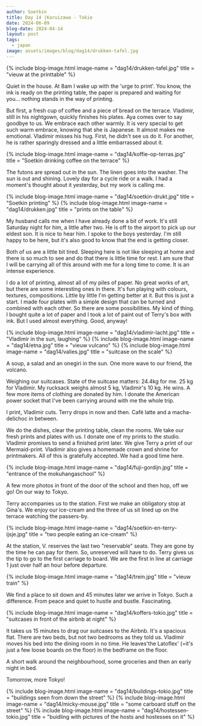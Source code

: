 ```yaml
---
author: Soetkin
title: Day 14 |Karuizawa - Tokio
date: 2024-06-09
blog-date: 2024-04-14
layout: post
tags:
  - japan
image: assets/images/blog/dag14/drukken-tafel.jpg
---
```


{% include blog-image.html image-name = "dag14/drukken-tafel.jpg" title = "vieuw at the printtable" %}

Quiet in the house. At 8am I wake up with the 'urge to print'. 
You know, the ink is ready on the printing table, the paper is prepared and waiting for you... nothing stands in the way of printing.

But first, a fresh cup of coffee and a piece of bread on the terrace. Vladimir, still in his nightgown, quickly finishes his plates. 
Aya comes over to say goodbye to us. We embrace each other warmly. 
It is very special to get such warm embrace, knowing that she is Japanese. It almost makes me emotional. Vladimir misses his hug. 
First, he didn't see us do it. For another, he is rather sparingly dressed and a little embarrassed about it.

{% include blog-image.html image-name = "dag14/koffie-op-terras.jpg" title = "Soetkin drinking coffee on the terrace" %}

The futons are spread out in the sun. The linen goes into the washer. 
The sun is out and shining. 
Lovely day for a cycle ride or a walk. 
I had a moment's thought about it yesterday, but my work is calling me.

{% include blog-image.html image-name = "dag14/soetkin-drukt.jpg" title = "Soetkin printing" %}
{% include blog-image.html image-name = "dag14/drukken.jpg" title = "prints on the table" %}

My husband calls me when I have already done a bit of work. It's still Saturday night for him, a little after two. 
He is off to the airport to pick up our eldest son. It is nice to hear him. I spoke to the boys yesterday. 
I'm still happy to be here, but it's also good to know that the end is getting closer. 

Both of us are a little bit tired. Sleeping here is not like sleeping at home and there is so much to see and do that there is little time for rest. 
I am sure that I will be carrying all of this around with me for a long time to come. It is an intense experience.

I do a lot of printing, almost all of my piles of paper. 
No great works of art, but there are some interesting ones in there. It's fun playing with colours, textures, compositions. 
Little by little I'm getting better at it. But this is just a start. 
I made four plates with a simple design that can be turned and combined with each other. 
So there are some possibilities. My kind of thing. 
I bought quite a lot of paper and I took a lot of paint out of Terry's box with ink. 
But I used almost everything. Good, anyway!

{% include blog-image.html image-name = "dag14/vladimir-lacht.jpg" title = "Vladimir in the sun, laughing" %}
{% include blog-image.html image-name = "dag14/etna.jpg" title = "vieuw vulcano" %}
{% include blog-image.html image-name = "dag14/valies.jpg" title = "suitcase on the scale" %}

A soup, a salad and an onegiri in the sun. 
One more wave to our friend, the volcano.

Weighing our suitcases. 
State of the suitcase matters: 24.4kg for me. 25 kg for Vladimir. 
My rucksack weighs almost 5 kg, Vladimir's 10 kg. 
He wins. 
A few more items of clothing are donated by him. I donate the American power socket that I've been carrying around with me the whole trip.

I print, Vladimir cuts. 
Terry drops in now and then. 
Café latte and a macha-delichoc in between.

We do the dishes, clear the printing table, clean the rooms. We take our fresh prints and plates with us. 
I donate one of my prints to the studio. Vladimir promises to send a finished print later. 
We give Terry a print of our Mermaid-print. 
Vladimir also gives a homemade crown and shrine for printmakers. 
All of this is gratefully accepted. We had a good time here.

{% include blog-image.html image-name = "dag14/fuji-gordijn.jpg" title = "entrance of the mokuhangaschool" %}

A few more photos in front of the door of the school and then hop, off we go! 
On our way to Tokyo.

Terry accompanies us to the station. 
First we make an obligatory stop at Gina's. We enjoy our ice-cream and the three of us sit lined up on the terrace watching the passers-by.

{% include blog-image.html image-name = "dag14/soetkin-en-terry-ijsje.jpg" title = "two people eating an ice-cream" %}

At the station, V. reserves the last two "reservable" seats. 
They are gone by the time he can pay for them. So, unreserved will have to do. 
Terry gives us the tip to go to the first carriage to board. We are the first in line at carriage 1 just over half an hour before departure.

{% include blog-image.html image-name = "dag14/trein.jpg" title = "vieuw train" %}

We find a place to sit down and 45 minutes later we arrive in Tokyo. 
Such a difference. 
From peace and quiet to hustle and bustle. 
Fascinating.

{% include blog-image.html image-name = "dag14/koffers-tokio.jpg" title = "suitcases in front of the airbnb at night" %}

It takes us 15 minutes to drag our suitcases to the Airbnb. 
It's a spacious flat. There are two beds, but not two bedrooms as they told us. 
Vladimir moves his bed into the dining room in no time. 
He leaves'the Latoflex' (=it's just a few loose boards on the floor) in the bedframe on the floor.

A short walk around the neighbourhood, some groceries and then an early night in bed. 

Tomorrow, more Tokyo!

{% include blog-image.html image-name = "dag14/buildings-tokio.jpg" title = "buildings seen from down the street" %}
{% include blog-image.html image-name = "dag14/micky-mouse.jpg" title = "some carboard stuff on the street" %}
{% include blog-image.html image-name = "dag14/hostessen-tokio.jpg" title = "buidling with pictures of the hosts and hostesses on it" %}

